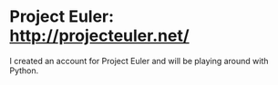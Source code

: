 Project Euler: http://projecteuler.net/
===========

I created an account for Project Euler and will be playing around with Python.
